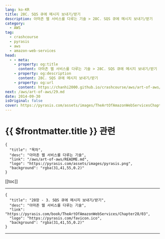 ```yaml
---
lang: ko-KR
title: 28C. SQS 큐에 메시지 보내기/받기
description: 아마존 웹 서비스를 다루는 기술 > 28C. SQS 큐에 메시지 보내기/받기
category:
  - AWS
tag: 
  - crashcourse
  - pyrasis
  - aws 
  - amazon-web-services
head:
  - - meta:
    - property: og:title
      content: 아마존 웹 서비스를 다루는 기술 > 28C. SQS 큐에 메시지 보내기/받기
    - property: og:description
      content: 28C. SQS 큐에 메시지 보내기/받기
    - property: og:url
      content: https://chanhi2000.github.io/crashcourse/aws/art-of-aws/28C.html
next: /aws/art-of-aws/29.md
date: 2014-09-30
isOriginal: false
cover: https://pyrasis.com/assets/images/TheArtOfAmazonWebServicesChapter28/14_.png
---
```


# {{ $frontmatter.title }} 관련

```component VPCard
{
  "title": "목차",
  "desc": "아마존 웹 서비스를 다루는 기술",
  "link": "/aws/art-of-aws/README.md",
  "logo": "https://pyrasis.com/assets/images/pyrasis.png",
  "background": "rgba(31,41,55,0.2)"
}
```

[[toc]]

---

```component VPCard
{
  "title": "28장 - 3. SQS 큐에 메시지 보내기/받기",
  "desc": "아마존 웹 서비스를 다루는 기술",
  "link": "https://pyrasis.com/book/TheArtOfAmazonWebServices/Chapter28/03",
  "logo": "https://pyrasis.com/favicon.ico",
  "background": "rgba(31,41,55,0.2)"
}
```

<!-- TODO: 작성 -->

---
